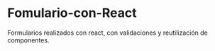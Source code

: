 # Fomulario-con-React
Formularios realizados con react, con validaciones y reutilización de componentes.
